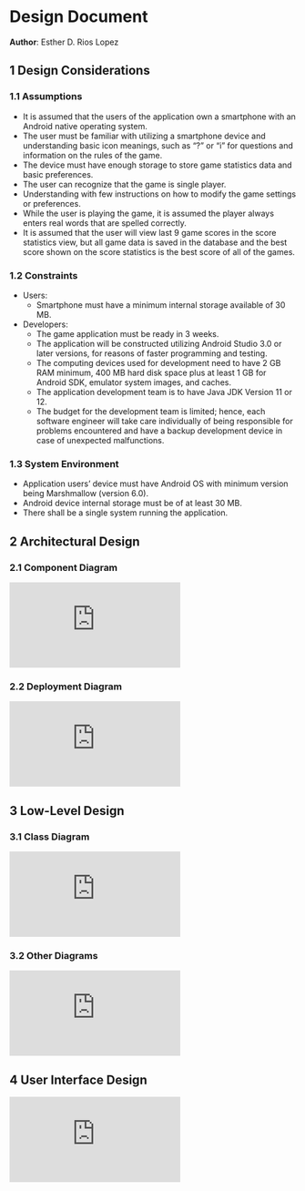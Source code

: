 # Design Document

**Author**: Esther D. Rios Lopez

## 1 Design Considerations

### 1.1 Assumptions

* It is assumed that the users of the application own a smartphone with an Android native operating system.
* The user must be familiar with utilizing a smartphone device and understanding basic icon meanings, such as “?” or “i” for questions and information on the rules of the game.
* The device must have enough storage to store game statistics data and basic preferences.
* The user can recognize that the game is single player.
* Understanding with few instructions on how to modify the game settings or preferences.
* While the user is playing the game, it is assumed the player always enters real words that are spelled correctly.
* It is assumed that the user will view last 9 game scores in the score statistics view, but all game data is saved in the database and the best score shown on the score statistics is the best score of all of the games. 

### 1.2 Constraints

* Users:
	- Smartphone must have a minimum internal storage available of 30 MB.
* Developers:
	- The game application must be ready in 3 weeks.
	- The application will be constructed utilizing Android Studio 3.0 or later versions, for reasons of faster programming and testing.
	- The computing devices used for development need to have 2 GB RAM minimum, 400 MB hard disk space plus at least 1 GB for Android SDK, emulator system images, and caches.
	- The application development team is to have Java JDK Version 11 or 12.
	- The budget for the development team is limited; hence, each software engineer will take care individually of being responsible for problems encountered and have a backup development device in case of unexpected malfunctions.

### 1.3 System Environment

* Application users’ device must have Android OS with minimum version being Marshmallow (version 6.0).
* Android device internal storage must be of at least 30 MB.
* There shall be a single system running the application.

## 2 Architectural Design

### 2.1 Component Diagram

![Component Diagram](https://github.gatech.edu/gt-omscs-se-2019fall/6300Fall19Team115/blob/master/GroupProject/Docs/ComponentDiagram.pdf)

### 2.2 Deployment Diagram

![Deployment Diagram](https://github.gatech.edu/gt-omscs-se-2019fall/6300Fall19Team115/blob/master/GroupProject/Docs/DeploymentDiagram.pdf)

## 3 Low-Level Design

### 3.1 Class Diagram

![Class Diagram](https://github.gatech.edu/gt-omscs-se-2019fall/6300Fall19Team115/blob/master/GroupProject/Docs/ClassDiagram.pdf)

### 3.2 Other Diagrams

![Activity Diagram](https://github.gatech.edu/gt-omscs-se-2019fall/6300Fall19Team115/blob/master/GroupProject/Docs/ActivityDiagram.pdf)

## 4 User Interface Design

![GUI Wireframes](https://github.gatech.edu/gt-omscs-se-2019fall/6300Fall19Team115/blob/master/GroupProject/Docs/UserInterfaceDesign.pdf)
